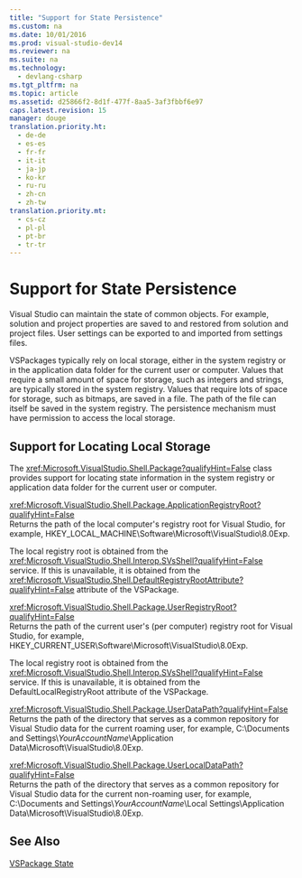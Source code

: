 ```yaml
---
title: "Support for State Persistence"
ms.custom: na
ms.date: 10/01/2016
ms.prod: visual-studio-dev14
ms.reviewer: na
ms.suite: na
ms.technology: 
  - devlang-csharp
ms.tgt_pltfrm: na
ms.topic: article
ms.assetid: d25866f2-8d1f-477f-8aa5-3af3fbbf6e97
caps.latest.revision: 15
manager: douge
translation.priority.ht: 
  - de-de
  - es-es
  - fr-fr
  - it-it
  - ja-jp
  - ko-kr
  - ru-ru
  - zh-cn
  - zh-tw
translation.priority.mt: 
  - cs-cz
  - pl-pl
  - pt-br
  - tr-tr
---
```

# Support for State Persistence
Visual Studio can maintain the state of common objects. For example, solution and project properties are saved to and restored from solution and project files. User settings can be exported to and imported from settings files.  
  
 VSPackages typically rely on local storage, either in the system registry or in the application data folder for the current user or computer. Values that require a small amount of space for storage, such as integers and strings, are typically stored in the system registry. Values that require lots of space for storage, such as bitmaps, are saved in a file. The path of the file can itself be saved in the system registry. The persistence mechanism must have permission to access the local storage.  
  
## Support for Locating Local Storage  
 The <xref:Microsoft.VisualStudio.Shell.Package?qualifyHint=False> class provides support for locating state information in the system registry or application data folder for the current user or computer.  
  
 <xref:Microsoft.VisualStudio.Shell.Package.ApplicationRegistryRoot?qualifyHint=False>  
 Returns the path of the local computer's registry root for Visual Studio, for example, HKEY_LOCAL_MACHINE\Software\Microsoft\VisualStudio\8.0Exp.  
  
 The local registry root is obtained from the <xref:Microsoft.VisualStudio.Shell.Interop.SVsShell?qualifyHint=False> service. If this is unavailable, it is obtained from the <xref:Microsoft.VisualStudio.Shell.DefaultRegistryRootAttribute?qualifyHint=False> attribute of the VSPackage.  
  
 <xref:Microsoft.VisualStudio.Shell.Package.UserRegistryRoot?qualifyHint=False>  
 Returns the path of the current user's (per computer) registry root for Visual Studio, for example, HKEY_CURRENT_USER\Software\Microsoft\VisualStudio\8.0Exp.  
  
 The local registry root is obtained from the <xref:Microsoft.VisualStudio.Shell.Interop.SVsShell?qualifyHint=False> service. If this is unavailable, it is obtained from the DefaultLocalRegistryRoot attribute of the VSPackage.  
  
 <xref:Microsoft.VisualStudio.Shell.Package.UserDataPath?qualifyHint=False>  
 Returns the path of the directory that serves as a common repository for Visual Studio data for the current roaming user, for example, C:\Documents and Settings\\*YourAccountName*\Application Data\Microsoft\VisualStudio\8.0Exp.  
  
 <xref:Microsoft.VisualStudio.Shell.Package.UserLocalDataPath?qualifyHint=False>  
 Returns the path of the directory that serves as a common repository for Visual Studio data for the current non-roaming user, for example, C:\Documents and Settings\\*YourAccountName*\Local Settings\Application Data\Microsoft\VisualStudio\8.0Exp.  
  
## See Also  
 [VSPackage State](../VS_not_in_toc/VSPackage-State.md)